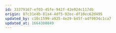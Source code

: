 ```yaml
---
id: 33379167-ef03-45fe-942f-42e924c117db
origin: 87c31e4b-81a4-4df5-92ec-df10ec62d495
updated_by: c10c1599-a925-4e29-b45f-a4f9934c1ca7
updated_at: 1664308849
---
```

